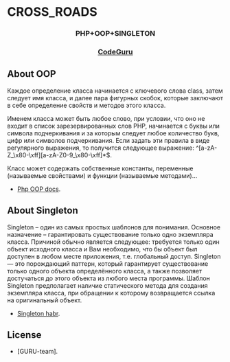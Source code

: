 # CROSS_ROADS
<h3 align="center">PHP+OOP+SINGLETON</h3>

<h3 align="center">
<a href="http://codeguru.be/">CodeGuru</a>
</h3>

## About OOP

Каждое определение класса начинается с ключевого слова class, затем следует имя класса, и далее пара фигурных скобок, которые заключают в себе определение свойств и методов этого класса.

Именем класса может быть любое слово, при условии, что оно не входит в список зарезервированных слов PHP, начинается с буквы или символа подчеркивания и за которым следует любое количество букв, цифр или символов подчеркивания. Если задать эти правила в виде регулярного выражения, то получится следующее выражение: ^[a-zA-Z_\x80-\xff][a-zA-Z0-9_\x80-\xff]*$.

Класс может содержать собственные константы, переменные (называемые свойствами) и функции (называемые методами)...
- [Php OOP docs](https://www.php.net/manual/ru/language.oop5.php).

## About Singleton

Singleton – один из самых простых шаблонов для понимания. Основное назначение – гарантировать существование только одно экземпляра класса. Причиной обычно является следующее: требуется только один объект исходного класса и Вам необходимо, что бы объект был доступен в любом месте приложения, т.е. глобальный доступ.
Singleton — это порождающий паттерн, который гарантирует существование только одного объекта определённого класса, а также позволяет достучаться до этого объекта из любого места программы. Шаблон Singleton предполагает наличие статического метода для создания экземпляра класса, при обращении к которому возвращается ссылка на оригинальный объект.
- [Singleton habr](https://habr.com/ru/post/31375/).

## License

- [GURU-team].
